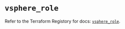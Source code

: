 # `vsphere_role`

Refer to the Terraform Registory for docs: [`vsphere_role`](https://registry.terraform.io/providers/hashicorp/vsphere/2.3.1/docs/resources/role).
